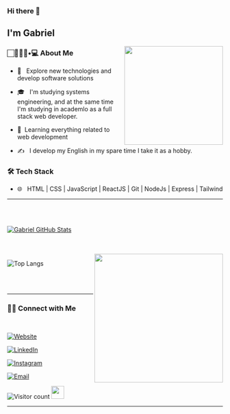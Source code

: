 ### Hi there 👋<h2> I'm Gabriel</h2>

<img align='right' src="https://cdn.filestackcontent.com/efbSR18hT5uRKuo0zoMA" width="230">

<h3>  🏻👨🏾‍🦲•💻 About Me </h3>



- 🤔 &nbsp; Explore new technologies and develop software solutions

- 🎓 &nbsp; I'm studying systems engineering, and at the same time I'm studying in academlo as a full stack web developer.

- 🌱&nbsp; Learning everything related to web development

- ✍️ &nbsp; I develop my English in my spare time I take it as a hobby.


<h3>🛠 Tech Stack</h3>





- 🌐 &nbsp; HTML | CSS | JavaScript | ReactJS | Git | NodeJs | Express | Tailwind

<!--
- 🛢 &nbsp; Postgres 
- 🔧 &nbsp; Git 
- 💻 &nbsp; 
-->


<hr>



<br/><br/>

[![Gabriel GitHub Stats](https://github-readme-stats.vercel.app/api?username=gabrielsanchez16&show_icons=true)](https://github.com/gabrielsanchez16)

<br/>

<br/>

<img src="https://media2.giphy.com/media/qgQUggAC3Pfv687qPC/giphy.gif" width="300" align='right' >

![Top Langs](https://github-readme-stats.vercel.app/api/top-langs/?username=gabrielsanchez16&show_icons=true)

<br><br>



<hr>



<h3> 🤝🏻 Connect with Me </h3>

<br>



<p align="center">

<a href="https://gabrielsanchezdev.netlify.app/"><img alt="Website" src="https://img.shields.io/badge/gabrielsanchezdev.netlify.app-black?style=flat-square&logo=google-chrome"></a>

<a href="https://www.linkedin.com/in/gabriel-sanchez-717222206/"><img alt="LinkedIn" src="https://img.shields.io/badge/LinkedIn-Gabriel_Sanchez-blue?style=flat-square&logo=linkedin"></a>

<a href="https://www.instagram.com/gabo_dev_athlete/"><img alt="Instagram" src="https://img.shields.io/badge/Instagram-Gabo_dev_athlete-black?style=flat-square&logo=instagram"></a>

<a href="mailto:gabrielpelota.8@gmail.com"><img alt="Email" src="https://img.shields.io/badge/Email-gabrielpelota.8@gmail.com-blue?style=flat-square&logo=gmail"></a>

</p>





![Visitor count](https://visitor-badge.laobi.icu/badge?page_id=gabrielsanchez16.gabrielsanchez16)   <img src="https://media.giphy.com/media/dxn6fRlTIShoeBr69N/giphy.gif" width="30">





<hr>

